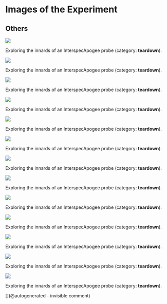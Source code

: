 # Images of the Experiment

## Others

![](/include/images/Interspec/P_20180807_222243.jpg)

Exploring the innards of an InterspecApogee probe (category: __teardown__).

![](/include/images/Interspec/P_20180807_221925.jpg)

Exploring the innards of an InterspecApogee probe (category: __teardown__).

![](/include/images/Interspec/P_20180807_221519.jpg)

Exploring the innards of an InterspecApogee probe (category: __teardown__).

![](/include/images/Interspec/P_20180807_221435.jpg)

Exploring the innards of an InterspecApogee probe (category: __teardown__).

![](/include/images/Interspec/P_20180807_221458.jpg)

Exploring the innards of an InterspecApogee probe (category: __teardown__).

![](/include/images/Interspec/P_20180807_222100.jpg)

Exploring the innards of an InterspecApogee probe (category: __teardown__).

![](/include/images/Interspec/P_20180807_222132.jpg)

Exploring the innards of an InterspecApogee probe (category: __teardown__).

![](/include/images/Interspec/P_20180807_221550.jpg)

Exploring the innards of an InterspecApogee probe (category: __teardown__).

![](/include/images/Interspec/P_20180807_221845.jpg)

Exploring the innards of an InterspecApogee probe (category: __teardown__).

![](/include/images/Interspec/P_20180807_222529.jpg)

Exploring the innards of an InterspecApogee probe (category: __teardown__).

![](/include/images/Interspec/P_20180807_221936.jpg)

Exploring the innards of an InterspecApogee probe (category: __teardown__).

![](/include/images/Interspec/P_20180807_222256.jpg)

Exploring the innards of an InterspecApogee probe (category: __teardown__).

![](/include/images/Interspec/P_20180807_221744.jpg)

Exploring the innards of an InterspecApogee probe (category: __teardown__).



[](@autogenerated - invisible comment)